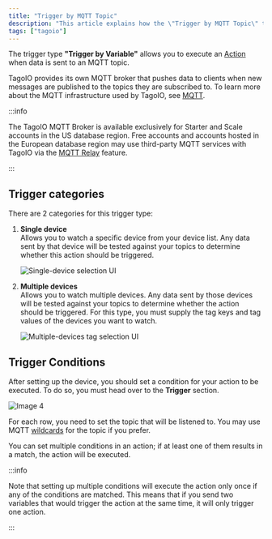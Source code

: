 ```yaml
---
title: "Trigger by MQTT Topic"
description: "This article explains how the \"Trigger by MQTT Topic\" trigger works in TagoIO, describes broker availability restrictions, and details the two trigger categories—Single device and Multiple devices—used to watch incoming MQTT data."
tags: ["tagoio"]
---
```

The trigger type **"Trigger by Variable"** allows you to execute an [Action](/docs/tagoio/actions/) when data is sent to an MQTT topic.

TagoIO provides its own MQTT broker that pushes data to clients when new messages are published to the topics they are subscribed to. To learn more about the MQTT infrastructure used by TagoIO, see [MQTT](/docs/tagoio/integrations/networks/mqtt).

:::info

The TagoIO MQTT Broker is available exclusively for Starter and Scale accounts in the US database region. Free accounts and accounts hosted in the European database region may use third-party MQTT services with TagoIO via the [MQTT Relay](/docs/tagoio/integrations/networks/mqtt/connecting-your-mqtt-broker-to-tagoio) feature.

:::

## Trigger categories
There are 2 categories for this trigger type:

1. **Single device**  
   Allows you to watch a specific device from your device list. Any data sent by that device will be tested against your topics to determine whether this action should be triggered.

   ![Single-device selection UI](/docs_imagem/tagoio/trigger-by-mqtt-topic-2.png)

2. **Multiple devices**  
   Allows you to watch multiple devices. Any data sent by those devices will be tested against your topics to determine whether the action should be triggered. For this type, you must supply the tag keys and tag values of the devices you want to watch.

   ![Multiple-devices tag selection UI](/docs_imagem/tagoio/trigger-by-mqtt-topic-2.png)

## Trigger Conditions
After setting up the device, you should set a condition for your action to be executed. To do so, you must head over to the **Trigger** section.

![Image 4](/docs_imagem/tagoio/1588075755429-J4Y.png)

For each row, you need to set the topic that will be listened to. You may use MQTT [wildcards](/docs/tagoio/integrations/networks/mqtt/) for the topic if you prefer.

You can set multiple conditions in an action; if at least one of them results in a match, the action will be executed.

:::info

Note that setting up multiple conditions will execute the action only once if any of the conditions are matched. This means that if you send two variables that would trigger the action at the same time, it will only trigger one action.

:::